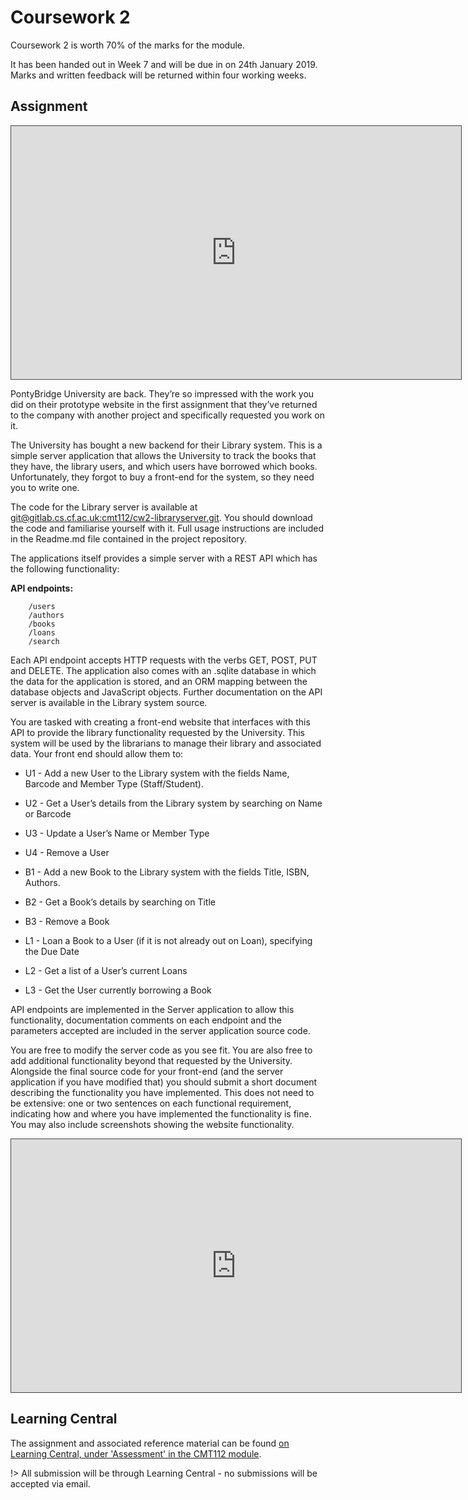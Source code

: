 # Coursework 2

Coursework 2 is worth 70% of the marks for the module.

It has been handed out in Week 7 and will be due in on 24th January 2019. Marks and written feedback will be returned within four working weeks.

## Assignment

<iframe src="https://cardiff.cloud.panopto.eu/Panopto/Pages/Embed.aspx?id=e2f9c6c0-227a-4232-b5aa-a9a000e1ef4e&v=1" width="720" height="405" style="padding: 0px; border: 1px solid #464646;" frameborder="0" allowfullscreen allow="autoplay"></iframe>

PontyBridge University are back. They’re so impressed with the work you did on their prototype website in the first assignment that they’ve returned to the company with another project and specifically requested you work on it.

The University has bought a new backend for their Library system. This is a simple server application that allows the University to track the books that they have, the library users, and which users have borrowed which books. Unfortunately, they forgot to buy a front-end for the system, so they need you to write one.

The code for the Library server is available at [git@gitlab.cs.cf.ac.uk:cmt112/cw2-libraryserver.git](https://gitlab.cs.cf.ac.uk/cmt112/cw2-libraryserver). You should download the code and familiarise yourself with it. Full usage instructions are included in the Readme.md file contained in the project repository.

The applications itself provides a simple server with a REST API which has the following functionality:

**API endpoints:**

```
    /users
    /authors
    /books
    /loans
    /search
```

Each API endpoint accepts HTTP requests with the verbs GET, POST, PUT and DELETE.
The application also comes with an .sqlite database in which the data for the application is stored, and an ORM mapping between the database objects and JavaScript objects. Further documentation on the API server is available in the Library system source.

You are tasked with creating a front-end website that interfaces with this API to provide the library functionality requested by the University. This system will be used by the librarians to manage their library and associated data. Your front end should allow them to:

-   U1 - Add a new User to the Library system with the fields Name, Barcode and Member Type (Staff/Student).
-   U2 - Get a User’s details from the Library system by searching on Name or Barcode
-   U3 - Update a User’s Name or Member Type
-   U4 - Remove a User

-   B1 - Add a new Book to the Library system with the fields Title, ISBN, Authors.
-   B2 - Get a Book’s details by searching on Title
-   B3 - Remove a Book

-   L1 - Loan a Book to a User (if it is not already out on Loan), specifying the Due Date
-   L2 - Get a list of a User’s current Loans
-   L3 - Get the User currently borrowing a Book

API endpoints are implemented in the Server application to allow this functionality, documentation comments on each endpoint and the parameters accepted are included in the server application source code.

You are free to modify the server code as you see fit. You are also free to add additional functionality beyond that requested by the University. Alongside the final source code for your front-end (and the server application if you have modified that) you should submit a short document describing the functionality you have implemented. This does not need to be extensive: one or two sentences on each functional requirement, indicating how and where you have implemented the functionality is fine. You may also include screenshots showing the website functionality.

<iframe src="https://cardiff.cloud.panopto.eu/Panopto/Pages/Embed.aspx?id=0b3f6f9a-150f-423f-9e23-a9a000e5ed6f&v=1" width="720" height="405" style="padding: 0px; border: 1px solid #464646;" frameborder="0" allowfullscreen allow="autoplay"></iframe>

## Learning Central

The assignment and associated reference material can be found [on Learning Central, under 'Assessment' in the CMT112 module]().

!> All submission will be through Learning Central - no submissions will be accepted via email.
